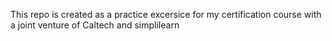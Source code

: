 This repo is created as a practice excersice for my certification course with a joint venture of Caltech and simplilearn
